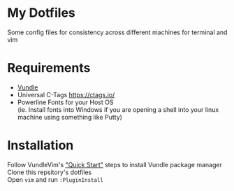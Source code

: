# My Dotfiles  
Some config files for consistency across different machines for terminal and vim  

# Requirements  
 - [Vundle](https://github.com/VundleVim/Vundle.vim)  
 - Universal C-Tags  https://ctags.io/  
 - Powerline Fonts for your Host OS  
 (ie. Install fonts into Windows if you are opening a shell into your linux machine using something like Putty)  

# Installation
Follow VundleVim's ["Quick Start"](https://github.com/VundleVim/Vundle.vim#quick-start) steps to install Vundle package manager  
Clone this repsitory's dotfiles   
Open `vim` and run `:PluginInstall`
